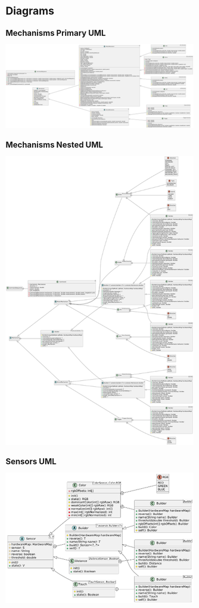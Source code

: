 # Diagrams

## Mechanisms Primary UML
![Mechanisms Primary UML](./uml/out/mechanism.png)

## Mechanisms Nested UML
![Mechanisms Nested UML](./uml/out/nested.png)

## Sensors UML
![Sensors UML](./uml/out/sensor.png)